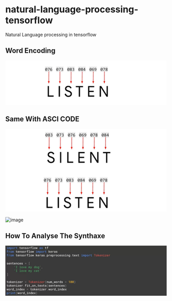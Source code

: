 # natural-language-processing-tensorflow
Natural Language processing in tensorflow

## Word Encoding

![image](images/2.png)

## Same With ASCI CODE

![image](images/3.png)

![image]()
## How To Analyse The Synthaxe

![image](images/1.png)
